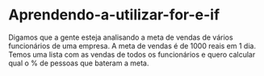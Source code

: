 # Aprendendo-a-utilizar-for-e-if
Digamos que a gente esteja analisando a meta de vendas de vários funcionários de uma empresa. A meta de vendas é de 1000 reais em 1 dia.  Temos uma lista com as vendas de todos os funcionários e quero calcular qual o % de pessoas que bateram a meta.
